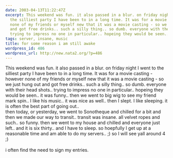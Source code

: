 ```yaml
---
date: 2003-04-13T11:22:47Z
excerpt: This weekend was fun. it also passed in a blur. on friday night I went to
  the silliest party I have been to in a long time. It was for a movie casting - however
  none of my friends or myself new that it was a movie casting - so we just hung out
  and got free drinks.. such a silly thing.. so dumb. everyone with their head shots..
  trying to impress no one in particular.. hopeing they would be seen.. ...
tags: server, insane, music
title: for some reason i am still awake
wordpress_id: 486
wordpress_url: http://new.nata2.org/?p=486
---
```


This weekend was fun. it also passed in a blur. on friday night I went to the silliest party I have been to in a long time. It was for a movie casting - however none of my friends or myself new that it was a movie casting - so we just hung out and got free drinks.. such a silly thing.. so dumb. everyone with their head shots.. trying to impress no one in particular.. hopeing they would be seen.. it was funny.. then we went to big wig to see my friend mark spin.. I like his music.. it was nice as well.. then I slept. I like sleeping. it is often the best part of going out.. <br/>then today, or yesterday, we went to Sonotheque and chilled for a bit and then we made our way to transit.. transit was insane. all velvet ropes and such.. so funny. then we went to my house and chilled and everyone just left.. and it is six thirty.. and I have to sleep. so hoepfully I get up at a reasonable time and am able to do my servers.. ;) so I will see yall around 4 ;)<br/><br/>i often find the need to sign my entries. 
